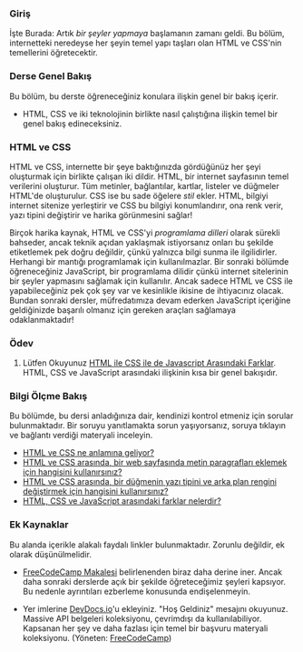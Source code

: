 ### Giriş

İşte Burada: Artık _bir şeyler yapmaya_ başlamanın zamanı geldi. Bu bölüm, internetteki neredeyse her şeyin temel yapı taşları olan HTML ve CSS'nin temellerini öğretecektir.

### Derse Genel Bakış

Bu bölüm, bu derste öğreneceğiniz konulara ilişkin genel bir bakış içerir.

- HTML, CSS ve iki teknolojinin birlikte nasıl çalıştığına ilişkin temel bir genel bakış edineceksiniz.

### HTML ve CSS

HTML ve CSS, internette bir şeye baktığınızda gördüğünüz her şeyi oluşturmak için birlikte çalışan iki dildir. HTML, bir internet sayfasının temel verilerini oluşturur. Tüm metinler, bağlantılar, kartlar, listeler ve düğmeler HTML'de oluşturulur. CSS ise bu sade öğelere _stil_ ekler. HTML, bilgiyi internet sitenize yerleştirir ve CSS bu bilgiyi konumlandırır, ona renk verir, yazı tipini değiştirir ve harika görünmesini sağlar!

Birçok harika kaynak, HTML ve CSS'yi _programlama dilleri_ olarak sürekli bahseder, ancak teknik açıdan yaklaşmak istiyorsanız onları bu şekilde etiketlemek pek doğru değildir, çünkü yalnızca bilgi sunma ile ilgilidirler. Herhangi bir mantığı programlamak için kullanılmazlar. Bir sonraki bölümde öğreneceğiniz JavaScript, bir programlama dilidir çünkü internet sitelerinin bir şeyler yapmasını sağlamak için kullanılır. Ancak sadece HTML ve CSS ile yapabileceğiniz pek çok şey var ve kesinlikle ikisine de ihtiyacınız olacak. Bundan sonraki dersler, müfredatımıza devam ederken JavaScript içeriğine geldiğinizde başarılı olmanız için gereken araçları sağlamaya odaklanmaktadır!

### Ödev

<div class="lesson-content__panel" markdown="1">

1. Lütfen Okuyunuz [HTML ile CSS ile de Javascript Arasındaki Farklar](https://brytdesigns.com/html-css-javascript-whats-the-difference/). HTML, CSS ve JavaScript arasındaki ilişkinin kısa bir genel bakışıdır.

</div>

### Bilgi Ölçme Bakış

Bu bölümde, bu dersi anladığınıza dair, kendinizi kontrol etmeniz için sorular bulunmaktadır. Bir soruyu yanıtlamakta sorun yaşıyorsanız, soruya tıklayın ve bağlantı verdiği materyali inceleyin.

- [HTML ve CSS ne anlamına geliyor?](https://brytdesigns.com/html-css-javascript-whats-the-difference/#What_is_HTML)
- [HTML ve CSS arasında, bir web sayfasında metin paragrafları eklemek için hangisini kullanırsınız?](#html-and-css)
- [HTML ve CSS arasında, bir düğmenin yazı tipini ve arka plan rengini değiştirmek için hangisini kullanırsınız?](#html-and-css)
- [HTML, CSS ve JavaScript arasındaki farklar nelerdir?](https://brytdesigns.com/html-css-javascript-whats-the-difference/)

### Ek Kaynaklar

Bu alanda içerikle alakalı faydalı linkler bulunmaktadır. Zorunlu değildir, ek olarak düşünülmelidir.

- [FreeCodeCamp Makalesi](https://www.freecodecamp.org/news/html-css-and-javascript-explained-for-beginners/) belirlenenden biraz daha derine iner. Ancak daha sonraki derslerde açık bir şekilde öğreteceğimiz şeyleri kapsıyor. Bu nedenle ayrıntıları ezberleme konusunda endişelenmeyin.

- Yer imlerine [DevDocs.io](https://devdocs.io)'u ekleyiniz. "Hoş Geldiniz" mesajını okuyunuz. Massive API belgeleri koleksiyonu, çevrimdışı da kullanılabiliyor. Kapsanan her şey ve daha fazlası için temel bir başvuru materyali koleksiyonu. (Yöneten: [FreeCodeCamp](https://freecodecamp.org))